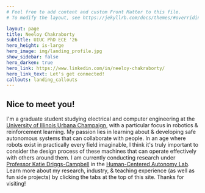 ```yaml
---
# Feel free to add content and custom Front Matter to this file.
# To modify the layout, see https://jekyllrb.com/docs/themes/#overriding-theme-defaults

layout: page
title: Neeloy Chakraborty
subtitle: UIUC PhD ECE '26
hero_height: is-large
hero_image: img/landing_profile.jpg
show_sidebar: false
hero_darken: true
hero_link: https://www.linkedin.com/in/neeloy-chakraborty/
hero_link_text: Let's get connected!
callouts: landing_callouts
---
```


## Nice to meet you!
I'm a graduate student studying electrical and computer engineering at the [University of Illinois Urbana Champaign](https://illinois.edu/), with a particular focus in robotics & reinforcement learning. My passion lies in learning about & developing safe autonomous systems that can collaborate with people. In an age where robots exist in practically every field imaginable, I think it's truly important to consider the design process of these machines that can operate effectively with others around them. I am currently conducting research under [Professor Katie Driggs-Campbell](https://krdc.web.illinois.edu/) in the [Human-Centered Autonomy Lab](https://thehcalab.web.illinois.edu/). Learn more about my research, industry, & teaching experience (as well as fun side projects) by clicking the tabs at the top of this site. Thanks for visiting!